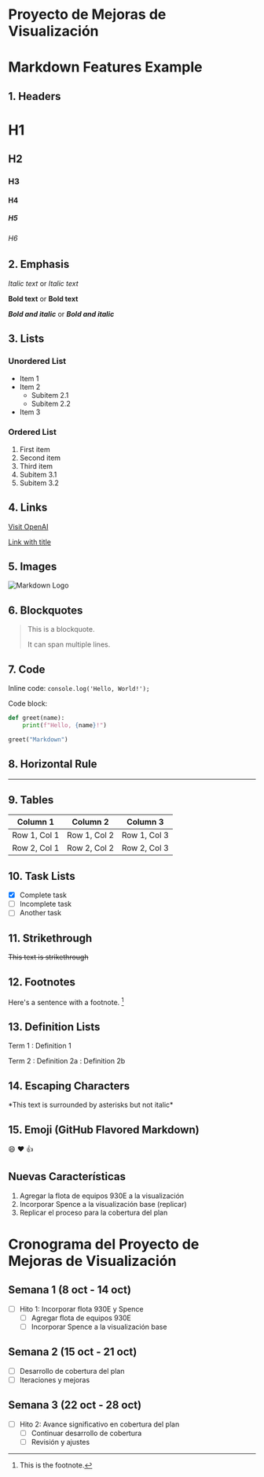 # Proyecto de Mejoras de Visualización

# Markdown Features Example

## 1. Headers

# H1
## H2
### H3
#### H4
##### H5
###### H6

## 2. Emphasis

*Italic text* or _Italic text_

**Bold text** or __Bold text__

***Bold and italic*** or ___Bold and italic___

## 3. Lists

### Unordered List
- Item 1
- Item 2
  - Subitem 2.1
  - Subitem 2.2
- Item 3

### Ordered List
1. First item
2. Second item
3. Third item
  1. Subitem 3.1
  2. Subitem 3.2

## 4. Links

[Visit OpenAI](https://www.openai.com)

[Link with title](https://www.example.com "Example Website")

## 5. Images

![Markdown Logo](https://markdown-here.com/img/icon256.png)

## 6. Blockquotes

> This is a blockquote.
>
> It can span multiple lines.

## 7. Code

Inline code: `console.log('Hello, World!');`

Code block:
```python
def greet(name):
    print(f"Hello, {name}!")

greet("Markdown")
```

## 8. Horizontal Rule

---

## 9. Tables

| Column 1 | Column 2 | Column 3 |
|----------|----------|----------|
| Row 1, Col 1 | Row 1, Col 2 | Row 1, Col 3 |
| Row 2, Col 1 | Row 2, Col 2 | Row 2, Col 3 |

## 10. Task Lists

- [x] Complete task
- [ ] Incomplete task
- [ ] Another task

## 11. Strikethrough

~~This text is strikethrough~~

## 12. Footnotes

Here's a sentence with a footnote. [^1]

[^1]: This is the footnote.

## 13. Definition Lists

Term 1
: Definition 1

Term 2
: Definition 2a
: Definition 2b

## 14. Escaping Characters

\*This text is surrounded by asterisks but not italic\*

## 15. Emoji (GitHub Flavored Markdown)

:smile: :heart: :thumbsup:



## Nuevas Características
1. Agregar la flota de equipos 930E a la visualización
2. Incorporar Spence a la visualización base (replicar)
3. Replicar el proceso para la cobertura del plan

# Cronograma del Proyecto de Mejoras de Visualización

## Semana 1 (8 oct - 14 oct)
- [ ] Hito 1: Incorporar flota 930E y Spence
  - [ ] Agregar flota de equipos 930E
  - [ ] Incorporar Spence a la visualización base

## Semana 2 (15 oct - 21 oct)
- [ ] Desarrollo de cobertura del plan
- [ ] Iteraciones y mejoras

## Semana 3 (22 oct - 28 oct)
- [ ] Hito 2: Avance significativo en cobertura del plan
  - [ ] Continuar desarrollo de cobertura
  - [ ] Revisión y ajustes
